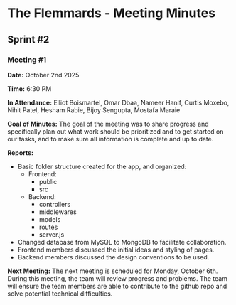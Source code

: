 # The Flemmards - Meeting Minutes

## Sprint #2

### Meeting #1

**Date:** October 2nd 2025
 
**Time:** 6:30 PM

**In Attendance:**
Elliot Boismartel, Omar Dbaa, Nameer Hanif, Curtis Moxebo, Nihit Patel, Hesham Rabie, Bijoy Sengupta, Mostafa Maraie

**Goal of Minutes:**
The goal of the meeting was to share progress and specifically plan out what work should be prioritized and to get started on our tasks, and to make sure all information is complete and up to date. 
 
**Reports:** 
- Basic folder structure created for the app, and organized:
  - Frontend:
    - public
    - src
  - Backend:
    - controllers
    - middlewares
    - models
    - routes
    - server.js
- Changed database from MySQL to MongoDB to facilitate collaboration.
- Frontend members discussed the initial ideas and styling of pages.
- Backend members discussed the design conventions to be used.

**Next Meeting:**
The next meeting is scheduled for Monday, October 6th. During this meeting, the team will review progress and problems. The team will ensure the team members are able to contribute to the github repo and solve potential technical difficulties.
